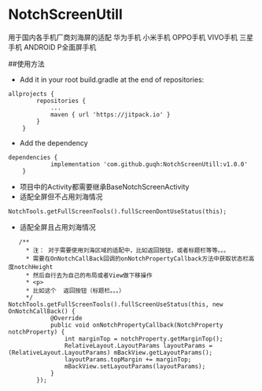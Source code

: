 # NotchScreenUtill
用于国内各手机厂商刘海屏的适配
华为手机
小米手机
OPPO手机
VIVO手机
三星手机
ANDROID P全面屏手机

##使用方法
- Add it in your root build.gradle at the end of repositories:
```
allprojects {
		repositories {
			...
			maven { url 'https://jitpack.io' }
		}
	}
```
- Add the dependency
```
dependencies {
	        implementation 'com.github.guqh:NotchScreenUtill:v1.0.0'
	}
```
- 项目中的Activity都需要继承BaseNotchScreenActivity
- 适配全屏但不占用刘海情况
```
NotchTools.getFullScreenTools().fullScreenDontUseStatus(this);
```
- 适配全屏且占用刘海情况
```
   /**
     * 注： 对于需要使用刘海区域的适配中，比如返回按钮，或者标题栏等等。。。
     * 需要在OnNotchCallBack回调的onNotchPropertyCallback方法中获取状态栏高度notchHeight
     * 然后自行去为自己的布局或者View做下移操作
     * <p>
     * 比如这个  返回按钮（标题栏。。。）
     */
NotchTools.getFullScreenTools().fullScreenUseStatus(this, new OnNotchCallBack() {
            @Override
            public void onNotchPropertyCallback(NotchProperty notchProperty) {
                int marginTop = notchProperty.getMarginTop();
                RelativeLayout.LayoutParams layoutParams = (RelativeLayout.LayoutParams) mBackView.getLayoutParams();
                layoutParams.topMargin += marginTop;
                mBackView.setLayoutParams(layoutParams);
            }
        });
```
